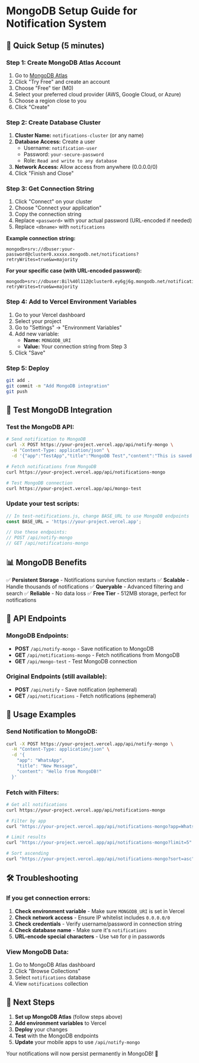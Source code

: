 # MongoDB Setup Guide for Notification System

## 🚀 Quick Setup (5 minutes)

### Step 1: Create MongoDB Atlas Account

1. Go to [MongoDB Atlas](https://www.mongodb.com/atlas)
2. Click "Try Free" and create an account
3. Choose "Free" tier (M0)
4. Select your preferred cloud provider (AWS, Google Cloud, or Azure)
5. Choose a region close to you
6. Click "Create"

### Step 2: Create Database Cluster

1. **Cluster Name:** `notifications-cluster` (or any name)
2. **Database Access:** Create a user
   - Username: `notification-user`
   - Password: `your-secure-password`
   - Role: `Read and write to any database`
3. **Network Access:** Allow access from anywhere (0.0.0.0/0)
4. Click "Finish and Close"

### Step 3: Get Connection String

1. Click "Connect" on your cluster
2. Choose "Connect your application"
3. Copy the connection string
4. Replace `<password>` with your actual password (URL-encoded if needed)
5. Replace `<dbname>` with `notifications`

**Example connection string:**
```
mongodb+srv://dbuser:your-password@cluster0.xxxxx.mongodb.net/notifications?retryWrites=true&w=majority
```

**For your specific case (with URL-encoded password):**
```
mongodb+srv://dbuser:Bil%40l112@cluster0.ey6gj6g.mongodb.net/notifications?retryWrites=true&w=majority
```

### Step 4: Add to Vercel Environment Variables

1. Go to your Vercel dashboard
2. Select your project
3. Go to "Settings" → "Environment Variables"
4. Add new variable:
   - **Name:** `MONGODB_URI`
   - **Value:** Your connection string from Step 3
5. Click "Save"

### Step 5: Deploy

```bash
git add .
git commit -m "Add MongoDB integration"
git push
```

## 🧪 Test MongoDB Integration

### Test the MongoDB API:

```bash
# Send notification to MongoDB
curl -X POST https://your-project.vercel.app/api/notify-mongo \
  -H "Content-Type: application/json" \
  -d '{"app":"TestApp","title":"MongoDB Test","content":"This is saved to MongoDB!"}'

# Fetch notifications from MongoDB
curl https://your-project.vercel.app/api/notifications-mongo

# Test MongoDB connection
curl https://your-project.vercel.app/api/mongo-test
```

### Update your test scripts:

```javascript
// In test-notifications.js, change BASE_URL to use MongoDB endpoints
const BASE_URL = 'https://your-project.vercel.app';

// Use these endpoints:
// POST /api/notify-mongo
// GET /api/notifications-mongo
```

## 📊 MongoDB Benefits

✅ **Persistent Storage** - Notifications survive function restarts
✅ **Scalable** - Handle thousands of notifications
✅ **Queryable** - Advanced filtering and search
✅ **Reliable** - No data loss
✅ **Free Tier** - 512MB storage, perfect for notifications

## 🔧 API Endpoints

### MongoDB Endpoints:
- **POST** `/api/notify-mongo` - Save notification to MongoDB
- **GET** `/api/notifications-mongo` - Fetch notifications from MongoDB
- **GET** `/api/mongo-test` - Test MongoDB connection

### Original Endpoints (still available):
- **POST** `/api/notify` - Save notification (ephemeral)
- **GET** `/api/notifications` - Fetch notifications (ephemeral)

## 🎯 Usage Examples

### Send Notification to MongoDB:
```bash
curl -X POST https://your-project.vercel.app/api/notify-mongo \
  -H "Content-Type: application/json" \
  -d '{
    "app": "WhatsApp",
    "title": "New Message",
    "content": "Hello from MongoDB!"
  }'
```

### Fetch with Filters:
```bash
# Get all notifications
curl https://your-project.vercel.app/api/notifications-mongo

# Filter by app
curl "https://your-project.vercel.app/api/notifications-mongo?app=WhatsApp"

# Limit results
curl "https://your-project.vercel.app/api/notifications-mongo?limit=5"

# Sort ascending
curl "https://your-project.vercel.app/api/notifications-mongo?sort=asc"
```

## 🛠️ Troubleshooting

### If you get connection errors:

1. **Check environment variable** - Make sure `MONGODB_URI` is set in Vercel
2. **Check network access** - Ensure IP whitelist includes `0.0.0.0/0`
3. **Check credentials** - Verify username/password in connection string
4. **Check database name** - Make sure it's `notifications`
5. **URL-encode special characters** - Use `%40` for `@` in passwords

### View MongoDB Data:

1. Go to MongoDB Atlas dashboard
2. Click "Browse Collections"
3. Select `notifications` database
4. View `notifications` collection

## 🚀 Next Steps

1. **Set up MongoDB Atlas** (follow steps above)
2. **Add environment variables** to Vercel
3. **Deploy** your changes
4. **Test** with the MongoDB endpoints
5. **Update** your mobile apps to use `/api/notify-mongo`

Your notifications will now persist permanently in MongoDB! 🎉 